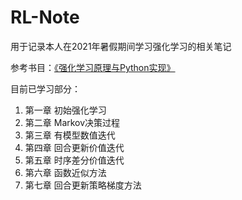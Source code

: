# RL-Note
用于记录本人在2021年暑假期间学习强化学习的相关笔记

参考书目：[《强化学习原理与Python实现》](https://github.com/ZhiqingXiao/rl-book)

目前已学习部分：

1. 第一章 初始强化学习
2. 第二章 Markov决策过程
3. 第三章 有模型数值迭代
4. 第四章 回合更新价值迭代
5. 第五章 时序差分价值迭代
6. 第六章 函数近似方法
7. 第七章 回合更新策略梯度方法

